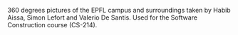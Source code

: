 360 degrees pictures of the EPFL campus and surroundings taken by Habib Aissa, Simon Lefort and Valerio De Santis. Used for the Software Construction course (CS-214).
